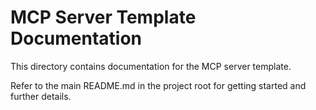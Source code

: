 # MCP Server Template Documentation

This directory contains documentation for the MCP server template.

Refer to the main README.md in the project root for getting started and further details.
